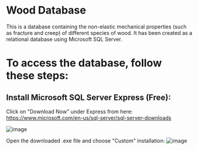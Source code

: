 # Wood Database
This is a database containing the non-elastic mechanical properties (such as fracture and creep) of different species of wood. It has been created as a relational database using Microsoft SQL Server. 

# To access the database, follow these steps:

## Install Microsoft SQL Server Express (Free):
Click on "Download Now" under Express from here:
https://www.microsoft.com/en-us/sql-server/sql-server-downloads

![image](https://github.com/user-attachments/assets/94fa3882-a61b-4351-b61c-02a6f12addf3)

Open the downloaded .exe file and choose "Custom" installation:
![image](https://github.com/user-attachments/assets/9b9cb1c2-13df-4625-bb00-fc7f5b218dd9)
